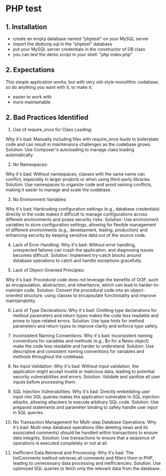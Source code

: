 # PHP test

## 1. Installation

  - create an empty database named "phptest" on your MySQL server
  - import the dbdump.sql in the "phptest" database
  - put your MySQL server credentials in the constructor of DB class
  - you can test the demo script in your shell: "php index.php"

## 2. Expectations

This simple application works, but with very old-style monolithic codebase, so do anything you want with it, to make it:

  - easier to work with
  - more maintainable


## 2. Bad Practices Identified
1. Use of require_once for Class Loading:

Why it's bad: Manually including files with require_once leads to boilerplate code and can result in maintenance challenges as the codebase grows.
Solution: Use Composer's autoloading to manage class loading automatically.

2. No Namespaces:

Why it's bad: Without namespaces, classes with the same name can conflict, especially in larger projects or when using third-party libraries.
Solution: Use namespaces to organize code and avoid naming conflicts, making it easier to manage and scale the codebase.

3. No Environment Variables:

Why it's bad: Hardcoding configuration settings (e.g., database credentials) directly in the code makes it difficult to manage configurations across different environments and poses security risks.
Solution: Use environment variables to store configuration settings, allowing for flexible management of different environments (e.g., development, testing, production) and enhancing security by keeping sensitive data out of the source code.

4. Lack of Error Handling:
Why it's bad: Without error handling, unexpected failures can crash the application, and diagnosing issues becomes difficult.
Solution: Implement try-catch blocks around database operations to catch and handle exceptions gracefully.

5. Lack of Object-Oriented Principles:

Why it's bad: Procedural code does not leverage the benefits of OOP, such as encapsulation, abstraction, and inheritance, which can lead to harder-to-maintain code.
Solution: Convert the procedural code into an object-oriented structure, using classes to encapsulate functionality and improve maintainability.

6. Lack of Type Declarations:
Why it's bad: Omitting type declarations for method parameters and return types makes the code less readable and prone to type-related errors.
Solution: Use type hints for method parameters and return types to improve clarity and enforce type safety.

7. Inconsistent Naming Conventions:
Why it's bad: Inconsistent naming conventions for variables and methods (e.g., $n for a News object) make the code less readable and harder to understand.
Solution: Use descriptive and consistent naming conventions for variables and methods throughout the codebase.

8. No Input Validation:
Why it's bad: Without input validation, the application might accept invalid or malicious data, leading to potential security vulnerabilities and errors.
Solution: Validate and sanitize all user inputs before processing them.

9. SQL Injection Vulnerabilities:
Why it's bad: Directly embedding user input into SQL queries makes the application vulnerable to SQL injection attacks, allowing attackers to execute arbitrary SQL code.
Solution: Use prepared statements and parameter binding to safely handle user input in SQL queries.

10. No Transaction Management for Multi-step Database Operations:
Why it's bad: Multi-step database operations (like deleting news and its associated comments) should be handled within transactions to ensure data integrity.
Solution: Use transactions to ensure that a sequence of operations is executed completely or not at all.

11. Inefficient Data Retrieval and Processing:
Why it's bad: The listComments method retrieves all comments and filters them in PHP, leading to unnecessary data processing and inefficiencies.
Solution: Use optimized SQL queries to fetch only the relevant data from the database.
